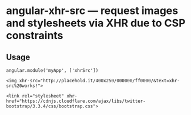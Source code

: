 # angular-xhr-src — request images and stylesheets via XHR due to CSP constraints

## Usage

```
angular.module('myApp', ['xhrSrc'])
```

```
<img xhr-src="http://placehold.it/400x250/000000/ff0000/&text=xhr-src%20works!">
```

```
<link rel="stylesheet" xhr-href="https://cdnjs.cloudflare.com/ajax/libs/twitter-bootstrap/3.3.4/css/bootstrap.css">
```